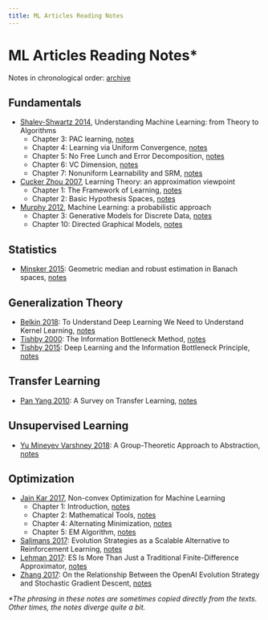 ```yaml
---
title: ML Articles Reading Notes
---
```


# ML Articles Reading Notes*

Notes in chronological order: [archive](https://geelon.github.io/thesis-notes.html)



## Fundamentals
- [Shalev-Shwartz 2014](http://www.cs.huji.ac.il/~shais/UnderstandingMachineLearning/understanding-machine-learning-theory-algorithms.pdf), Understanding Machine Learning: from Theory to Algorithms
    - Chapter 3: PAC learning, [notes](./fundamentals/2014-UML-chapter-3.md)
    - Chapter 4: Learning via Uniform Convergence, [notes](./fundamentals/2014-UML-chapter-4.md)
    - Chapter 5: No Free Lunch and Error Decomposition, [notes](./fundamentals/2014-UML-chapter-5.md)
    - Chapter 6: VC Dimension, [notes](./fundamentals/2014-UML-chapter-6.md)
    - Chapter 7: Nonuniform Learnability and SRM, [notes](./fundamentals/2014-UML-chapter-7.md)
- [Cucker Zhou 2007](http://www.cambridge.org/gb/academic/subjects/computer-science/pattern-recognition-and-machine-learning/learning-theory-approximation-theory-viewpoint), Learning Theory: an approximation viewpoint
    - Chapter 1: The Framework of Learning, [notes](./fundamentals/2007-LT-chapter-1.md)
    - Chapter 2: Basic Hypothesis Spaces, [notes](./fundamentals/2007-LT-chapter-2.md)
- [Murphy 2012](./), Machine Learning: a probabilistic approach
    - Chapter 3: Generative Models for Discrete Data, [notes](./fundamentals/2012-MLPA-chapter-3.md)
    - Chapter 10: Directed Graphical Models, [notes](./fundamentals/2012-MLPA-chapter-10.md)


## Statistics
- [Minsker 2015](https://arxiv.org/abs/1308.1334): Geometric median and robust estimation in Banach spaces, [notes](./statistics/2015-geometric-median.md)
    

## Generalization Theory
- [Belkin 2018](./): To Understand Deep Learning We Need to Understand Kernel Learning, [notes](./generalization-theory/2018-06-belkin.md)
- [Tishby 2000](https://arxiv.org/pdf/physics/0004057.pdf): The Information Bottleneck Method, [notes](./generalization-theory/2000-04-tishby.md)
- [Tishby 2015](https://arxiv.org/pdf/1503.02406.pdf): Deep Learning and the Information Bottleneck Principle, [notes](./generalization-theory/2015-03-tishby.md)


## Transfer Learning
- [Pan Yang 2010](https://www.cse.ust.hk/~qyang/Docs/2009/tkde_transfer_learning.pdf): A Survey on Transfer Learning, [notes](./transfer/2010-07-pan-yang.md)

## Unsupervised Learning
- [Yu Mineyev Varshney 2018](https://arxiv.org/pdf/1807.11167v1.pdf): A Group-Theoretic Approach to Abstraction, [notes](./unsupervised/2018-07-group-theoretic-approach-to-abstraction.md)


## Optimization
- [Jain Kar 2017](https://arxiv.org/pdf/1712.07897.pdf), Non-convex Optimization for Machine Learning
     - Chapter 1: Introduction, [notes](./optimization/2017-nonconvex-chapter-1.md)
     - Chapter 2: Mathematical Tools, [notes](./optimization/2017-nonconvex-chapter-2.md)
     - Chapter 4: Alternating Minimization, [notes](./optimization/2017-nonconvex-chapter-4.md)
     - Chapter 5: EM Algorithm, [notes](./optimization/2017-nonconvex-chapter-5.md)
- [Salimans 2017](https://arxiv.org/pdf/1703.03864.pdf): Evolution Strategies as a Scalable Alternative to Reinforcement Learning, [notes](./optimization/2017-09-salimans.md)
- [Lehman 2017](https://arxiv.org/pdf/1712.06568.pdf): ES Is More Than Just a Traditional Finite-Difference Approximator, [notes](./optimization/2017-12-lehman.md)
- [Zhang 2017](https://arxiv.org/pdf/1712.06564.pdf): On the Relationship Between the OpenAI Evolution Strategy and Stochastic Gradient Descent, [notes](./optimization/2017-12-zhang.md)


<em>*The phrasing in these notes are sometimes copied directly from the texts. Other times, the notes diverge quite a bit.</em>